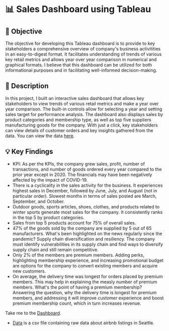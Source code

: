 <h1>📊 Sales Dashboard using Tableau</h1>

<h2>🎯 Objective</h2>

The objective for developing this Tableau dashboard is to provide to key stakeholders a comprehensive overview of company's business activitities in an easy-to-digest format. It facilitates understanding of trends of various key retail metrics and allows year over year comparison in numerical and graphical formats. I believe that this dashboard can be utilized for both informational purposes and in facilitating well-informed decision-making.     

<h2>📑 Description</h2>

In this project, I built an interactive sales dashboard that allows key stakeholders to view trends of various retail metrics and make a year over year comparison. The built-in controls allow for selecting a year and setting sales target for performance analysis. The dashboard also displays sales by product categories and membership type, as well as top five suppliers manufacturing goods for the company. With just a click, key stakeholders can view details of customer orders and key insights gathered from the data. You can view the data [here](https://www.kaggle.com/datasets/gabrielsantello/wholesale-and-retail-orders-dataset).

<h2>💡 Key Findings</h2>

- KPI: As per the KPIs, the company grew sales, profit, number of transactions, and number of goods ordered every year compared to the prior year except in 2020. The financials may have been negatively affected by the impact of COVID-19.
- There is a cyclicality in the sales activity for the business. It experiences highest sales in December, followed by June, July, and August (not in particular order). Slowest months in terms of sales posted are March, September, and October.
- Outdoor goods, sports articles, shoes, clothes, and products related to winter sports generate most sales for the company. It consistently ranks in the top 5 by product categories. 
- Sales from top 5 products account for 75% of overall sales.
- 47% of the goods sold by the company are supplied by 5 out of 65 manufacturers. What's been highlighted on the news regularly since the pandemic? Supply chain diversification and resiliency. The company must identify vulnerabilities in its supply chain and find ways to diversify supply chain and still remain competitive.
- Only 2% of the members are premium members. Adding perks, highlighting membership experience, and increasing promotional budget are options for the company to convert existing members and acquire new customers.
- On average, the delivery time was longest for orders placed by premium members. This may help in explaining the measly number of premium members. What's the point of having a premium membership? Answering the question, why the delivery time is longest for premium members, and addressing it will improve customer experience and boost premium membership count, which in turn increases revenue.

Take me to the [Dashboard](https://public.tableau.com/app/profile/sung.keum/viz/CustomerOrderAnalysis_17044704343470/OverviewDashboard).

- <a href='/' target="_blank">Data</a> is a csv file containing raw data about airbnb listings in Seattle.
